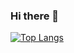 ### Hi there 👋

[![Top Langs](https://github-readme-stats.vercel.app/api/top-langs/?username=manami-bunbun)](https://github.com/anuraghazra/github-readme-stats)

<!--
**manami-bunbun/manami-bunbun** is a ✨ _special_ ✨ repository because its `README.md` (this file) appears on your GitHub profile.

Here are some ideas to get you started:

- 🔭 I’m currently working on ...
- 🌱 I’m currently learning ...
- 👯 I’m looking to collaborate on ...
- 🤔 I’m looking for help with ...
- 💬 Ask me about ...
- 📫 How to reach me: ...
- 😄 Pronouns: ...
- ⚡ Fun fact: ...
-->
